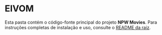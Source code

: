 # EIVOM

Esta pasta contém o código-fonte principal do projeto **NPW Movies**. Para instruções completas de instalação e uso, consulte o [README da raiz](../README.md).

